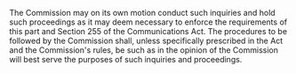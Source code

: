 The Commission may on its own motion conduct such inquiries and hold such proceedings as it may deem necessary to enforce the requirements of this part and Section 255 of the Communications Act. The procedures to be followed by the Commission shall, unless specifically prescribed in the Act and the Commission's rules, be such as in the opinion of the Commission will best serve the purposes of such inquiries and proceedings.

